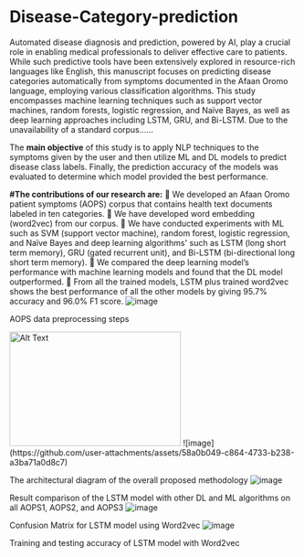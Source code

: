 # Disease-Category-prediction
Automated disease diagnosis and prediction, powered by AI, play a crucial role in enabling medical professionals to deliver effective care to patients. While such predictive tools have been extensively explored in resource-rich languages like English, this manuscript focuses on predicting disease categories automatically from symptoms documented in the Afaan Oromo language, employing various classification algorithms. This study encompasses machine learning techniques such as support vector machines, random forests, logistic regression, and Naïve Bayes, as well as deep learning approaches including LSTM, GRU, and Bi-LSTM. Due to the unavailability of a standard corpus......

The **main objective** of this study is to apply NLP techniques to the symptoms given by the user and then utilize ML and DL models to predict disease class labels. Finally, the prediction accuracy of the models was evaluated to determine which model provided the best performance.

**#The contributions of our research are:**
	We developed an Afaan Oromo patient symptoms (AOPS) corpus that contains health text documents labeled in ten categories.
	We have developed word embedding (word2vec) from our corpus.
	We have conducted experiments with ML such as SVM (support vector machine), random forest, logistic regression, and Naïve Bayes and deep learning algorithms' such as LSTM (long short term memory), GRU (gated recurrent unit), and Bi-LSTM (bi-directional long short term memory).
	We compared the deep learning model’s performance with machine learning models and found that the DL model outperformed.
	From all the trained models, LSTM plus trained word2vec shows the best performance of all the other models by giving 95.7% accuracy and 96.0% F1 score.
![image](https://github.com/user-attachments/assets/0bfd15ea-802a-4821-ad6b-ebc4c0e2cb5a)

AOPS data preprocessing steps 

<img src="![image](https://github.com/user-attachments/assets/58a0b049-c864-4733-b238-a3ba71a0d8c7)" alt="Alt Text" width="300" height="200">
![image](https://github.com/user-attachments/assets/58a0b049-c864-4733-b238-a3ba71a0d8c7)

The architectural diagram of the overall proposed methodology 
![image](https://github.com/user-attachments/assets/180c1f47-5a05-4dbc-8fce-78f1441d317a)

Result comparison of the LSTM model with other DL and ML algorithms on all AOPS1, AOPS2, and AOPS3 
![image](https://github.com/user-attachments/assets/5eca5c29-eb70-4638-9c64-2c1af0649d33)

Confusion Matrix for LSTM model using Word2vec
![image](https://github.com/user-attachments/assets/15b07f3f-c86f-49e5-b5c5-e7ac7f6c6f5c)

Training and testing accuracy of LSTM model with Word2vec
